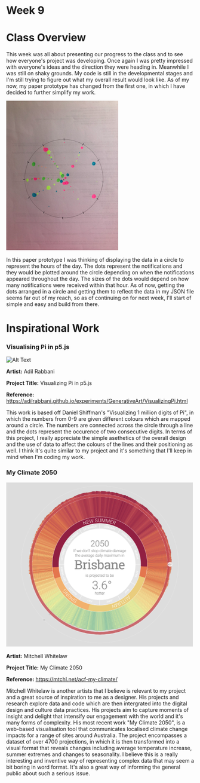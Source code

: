 # Week 9

# Class Overview
This week was all about presenting our progress to the class and to see how everyone's project was developing. Once again I was pretty impressed with everyone's ideas and the direction they were heading in. Meanwhile I was still on shaky grounds. My code is still in the developmental stages and I'm still trying to figure out what my overall result would look like. As of my now, my paper prototype has changed from the first one, in which I have decided to further simplify my work. 

<img src= "https://github.com/aliceyu1111/Slave-to-the-Algorithm/blob/master/Week%209/Screen%20Shot%202020-10-23%20at%204.46.42%20pm.png" width ="300" /> 

In this paper prototype I was thinking of displaying the data in a circle to represent the hours of the day. The dots represent the notifications and they would be plotted around the circle depending on when the notifications appeared throughout the day. The sizes of the dots would depend on how many notifications were received within that hour. As of now, getting the dots arranged in a circle and getting them to reflect the data in my JSON file seems far out of my reach, so as of continuing on for next week, I'll start of simple and easy and build from there. 

# Inspirational Work


### Visualising Pi in p5.js
![Alt Text](https://media.giphy.com/media/qvRj1gyVapg0kZTPUd/giphy.gif)

**Artist:** Adil Rabbani

**Project Title:** Visualizing Pi in p5.js

**Reference:** https://adilrabbani.github.io/experiments/GenerativeArt/VisualizingPi.html

This work is based off Daniel Shiffman's "Visualizing 1 million digits of Pi", in which the numbers from 0-9 are given different colours which are mapped around a circle. The numbers are connected across the circle through a line and the dots represent the occurence of two consecutive digits. In terms of this project, I really appreciate the simple asethetics of the overall design and the use of data to affect the colours of the lines and their positioning as well. I think it's quite similar to my project and it's something that I'll keep in mind when I'm coding my work. 




### My Climate 2050
<img src= "https://github.com/aliceyu1111/Slave-to-the-Algorithm/blob/master/Week%209/acf-myclimate.png" width ="500" /> 

**Artist:** Mitchell Whitelaw

**Project Title:** My Climate 2050

**Reference:** https://mtchl.net/acf-my-climate/

Mitchell Whitelaw is another artists that I believe is relevant to my project and a great source of inspiration to me as a designer. His projects and research explore data and code which are then intergrated into the digital design and culture data practices. His projects aim to capture moments of insight and delight that intensify our engagement with the world and it's many forms of complexity. His most recent work "My Climate 2050", is a web-based visualisation tool that communicates localised climate change impacts for a range of sites around Australia. The project encompasses a dataset of over 4700 projections, in which it is then transformed into a visual format that reveals changes including average temperature increase, summer extremes and changes to seasonality. I believe this is a really interesting and inventive way of representing complex data that may seem a bit boring in word format. It's also a great way of informing the general public about such a serious issue.  




